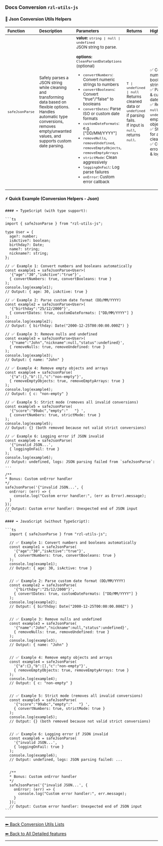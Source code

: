 ### Docs Conversion `rzl-utils-js`   
  #### 🚀 Json Conversion Utils Helpers

  <table>
    <thead>
      <tr>
        <th style="text-align:left;"><small>Function</small></th>
        <th style="text-align:left;"><small>Description</small></th>
        <th style="text-align:left;"><small>Parameters</small></th>
        <th style="text-align:left;"><small>Returns</small></th>
        <th style="text-align:left;"><small>Highlights</small></th>
      </tr>
    </thead>
    <tbody>
      <tr>
        <td><small><code>safeJsonParse</code></small></td>
        <td>
          <small>
            Safely parses a JSON string while cleaning and transforming data based on flexible options.<br>
            Handles automatic type conversions, removes empty/unwanted values, and supports custom date parsing.
          </small>
        </td>
        <td>
          <small>
            <strong>value:</strong> <code>string | null | undefined</code><br>
            JSON string to parse.<br><br>
            <strong>options:</strong> <code>CleanParsedDataOptions</code> (optional)<br>
            <ul>
              <li><code>convertNumbers</code>: Convert numeric strings to numbers</li>
              <li><code>convertBooleans</code>: Convert "true"/"false" to booleans</li>
              <li><code>convertDates</code>: Parse ISO or custom date formats</li>
              <li><code>customDateFormats</code>: e.g. ["DD/MM/YYYY"]</li>
              <li><code>removeNulls</code>, <code>removeUndefined</code>, <code>removeEmptyObjects</code>, <code>removeEmptyArrays</code></li>
              <li><code>strictMode</code>: Clean aggressively</li>
              <li><code>loggingOnFail</code>: Log parse failures</li>
              <li><code>onError</code>: Custom error callback</li>
            </ul>
          </small>
        </td>
        <td>
          <small>
            <code>T | undefined | null</code><br>
            Returns cleaned data or <code>undefined</code> if parsing fails.<br>
            If input is <code>null</code>, returns <code>null</code>.
          </small>
        </td>
        <td>
          <small>
            ✅ Converts numeric & boolean strings<br>
            ✅ Parses ISO & custom dates<br>
            ✅ Removes <code>null</code>, <code>undefined</code>, empty objects/arrays<br>
            ✅ Strict mode for aggressive cleaning<br>
            ✅ Custom error handler & logging
          </small>
        </td>
      </tr>
    </tbody>
  </table>

  #### ⚡ Quick Example (Conversion Helpers - Json)
    #### ➡️ TypeScript (with type support):

    ```ts
    import { safeJsonParse } from "rzl-utils-js";

    type User = {
      age?: number;
      isActive?: boolean;
      birthday?: Date;
      name?: string;
      nickname?: string;
    };

    // ✅ Example 1: Convert numbers and booleans automatically
    const example1 = safeJsonParse<User>(
      '{"age":"30","isActive":"true"}',
      { convertNumbers: true, convertBooleans: true }
    );
    console.log(example1);
    // Output: { age: 30, isActive: true }

    // ✅ Example 2: Parse custom date format (DD/MM/YYYY)
    const example2 = safeJsonParse<User>(
      '{"birthday":"25/12/2000"}',
      { convertDates: true, customDateFormats: ["DD/MM/YYYY"] }
    );
    console.log(example2);
    // Output: { birthday: Date("2000-12-25T00:00:00.000Z") }

    // ✅ Example 3: Remove nulls and undefined
    const example3 = safeJsonParse<User>(
      '{"name":"John","nickname":null,"status":undefined}',
      { removeNulls: true, removeUndefined: true }
    );
    console.log(example3);
    // Output: { name: "John" }

    // ✅ Example 4: Remove empty objects and arrays
    const example4 = safeJsonParse(
      '{"a":{},"b":[],"c":"non-empty"}',
      { removeEmptyObjects: true, removeEmptyArrays: true }
    );
    console.log(example4);
    // Output: { c: "non-empty" }

    // ✅ Example 5: Strict mode (removes all invalid conversions)
    const example5 = safeJsonParse(
      '{"score":"99abc","empty":"   "} ',
      { convertNumbers: true, strictMode: true }
    );
    console.log(example5);
    // Output: {} (both removed because not valid strict conversions)

    // ✅ Example 6: Logging error if JSON invalid
    const example6 = safeJsonParse(
      '{"invalid JSON...',
      { loggingOnFail: true }
    );
    console.log(example6);
    // Output: undefined, logs: JSON parsing failed from `safeJsonParse`: ...

    /**
    * Bonus: Custom onError handler
    */
    safeJsonParse('{"invalid JSON...', {
      onError: (err) => {
        console.log("Custom error handler:", (err as Error).message);
      }
    });
    // Output: Custom error handler: Unexpected end of JSON input
    ```

    #### ➡️ JavaScript (without TypeScript): 

    ```ts
      import { safeJsonParse } from "rzl-utils-js";

      // ✅ Example 1: Convert numbers and booleans automatically
      const example1 = safeJsonParse(
        '{"age":"30","isActive":"true"}',
        { convertNumbers: true, convertBooleans: true }
      );
      console.log(example1);
      // Output: { age: 30, isActive: true }


      // ✅ Example 2: Parse custom date format (DD/MM/YYYY)
      const example2 = safeJsonParse(
        '{"birthday":"25/12/2000"}',
        { convertDates: true, customDateFormats: ["DD/MM/YYYY"] }
      );
      console.log(example2);
      // Output: { birthday: Date("2000-12-25T00:00:00.000Z") }


      // ✅ Example 3: Remove nulls and undefined
      const example3 = safeJsonParse(
        '{"name":"John","nickname":null,"status":undefined}',
        { removeNulls: true, removeUndefined: true }
      );
      console.log(example3);
      // Output: { name: "John" }


      // ✅ Example 4: Remove empty objects and arrays
      const example4 = safeJsonParse(
        '{"a":{},"b":[],"c":"non-empty"}',
        { removeEmptyObjects: true, removeEmptyArrays: true }
      );
      console.log(example4);
      // Output: { c: "non-empty" }


      // ✅ Example 5: Strict mode (removes all invalid conversions)
      const example5 = safeJsonParse(
        '{"score":"99abc","empty":"   "} ',
        { convertNumbers: true, strictMode: true }
      );
      console.log(example5);
      // Output: {} (both removed because not valid strict conversions)


      // ✅ Example 6: Logging error if JSON invalid
      const example6 = safeJsonParse(
        '{"invalid JSON...',
        { loggingOnFail: true }
      );
      console.log(example6);
      // Output: undefined, logs: JSON parsing failed: ...


      /**
      * Bonus: Custom onError handler
      */
      safeJsonParse('{"invalid JSON...', {
        onError: (err) => {
          console.log("Custom error handler:", err.message);
        }
      });
      // Output: Custom error handler: Unexpected end of JSON input
    ```

---

[⬅ Back Conversion Utils Lists](https://github.com/rzl-app/rzl-utils-js/blob/main/docs/detailed-features/conversions/index.md)

[⬅ Back to All Detailed features](https://github.com/rzl-app/rzl-utils-js?tab=readme-ov-file#detailed-features)

---
